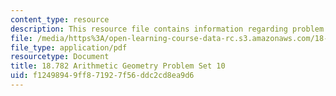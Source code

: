 ```yaml
---
content_type: resource
description: This resource file contains information regarding problem set 10.
file: /media/https%3A/open-learning-course-data-rc.s3.amazonaws.com/18-782-introduction-to-arithmetic-geometry-fall-2013/f12498949ff871927f56ddc2cd8ea9d6_MIT18_782F13_pset10.pdf
file_type: application/pdf
resourcetype: Document
title: 18.782 Arithmetic Geometry Problem Set 10
uid: f1249894-9ff8-7192-7f56-ddc2cd8ea9d6
---
```

